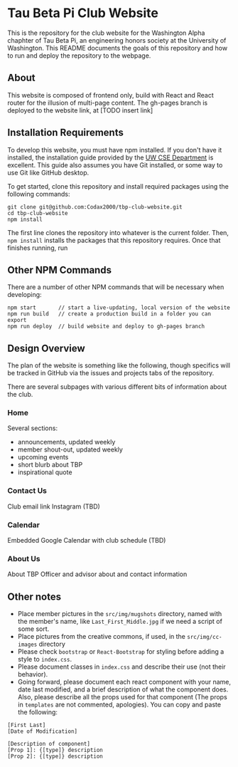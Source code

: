 # Tau Beta Pi Club Website

This is the repository for the club website for the Washington Alpha chaphter of Tau Beta Pi, an
engineering honors society at the University of Washington. This README documents
the goals of this repository and how to run and deploy the repository to the webpage.


## About

This website is composed of frontend only, build with React and React router for the illusion of
multi-page content. The gh-pages branch is deployed to the website link, at [TODO insert link]

## Installation Requirements

To develop this website, you must have npm installed. If you don't have it installed, the installation
guide provided by the [UW CSE Department](https://courses.cs.washington.edu/courses/cse154/22sp/resources/setup.html) is excellent. This guide also assumes you have Git installed, or some way to use Git like
GitHub desktop.

To get started, clone this repository and install required packages using the following commands:
```
git clone git@github.com:Codax2000/tbp-club-website.git
cd tbp-club-website
npm install
```
The first line clones the repository into whatever is the current folder. Then, `npm install` installs
the packages that this repository requires. Once that finishes running, run

## Other NPM Commands

There are a number of other NPM commands that will be necessary when developing:
```{java}
npm start       // start a live-updating, local version of the website
npm run build   // create a production build in a folder you can export
npm run deploy  // build website and deploy to gh-pages branch
```

## Design Overview

The plan of the website is something like the following, though specifics will be tracked in GitHub
via the issues and projects tabs of the repository.

There are several subpages with various different bits of information about the club.

### Home
Several sections:
 - announcements, updated weekly
 - member shout-out, updated weekly
 - upcoming events
 - short blurb about TBP
 - inspirational quote

### Contact Us
Club email link
Instagram (TBD)

### Calendar
Embedded Google Calendar with club schedule (TBD)

### About Us
About TBP
Officer and advisor about and contact information

## Other notes
 - Place member pictures in the `src/img/mugshots` directory, named with the member's name, like `Last_First_Middle.jpg` if we need a script of some sort.
 - Place pictures from the creative commons, if used, in the `src/img/cc-images` directory
 - Please check `bootstrap` or `React-Bootstrap` for styling before adding a style to `index.css`.
 - Please document classes in `index.css` and describe their use (not their behavior).
 - Going forward, please document each react component with your name, date last modified, and a brief description of what the component does. Also, please describe all the props used for that component (The props in `templates` are not commented, apologies). You can copy and paste the following:
  ```
[First Last]
[Date of Modification]

[Description of component]
[Prop 1]: {[type]} description
[Prop 2]: {[type]} description
  ```